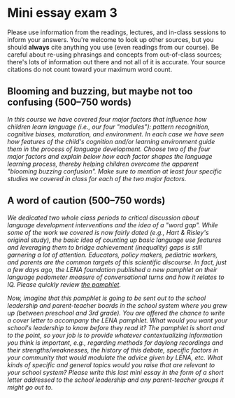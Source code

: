 # Mini essay exam 3

Please use information from the readings, lectures, and in-class sessions to inform your answers. You're welcome to look up other sources, but you should **always** cite anything you use (even readings from our course). Be careful about re-using phrasings and concepts from out-of-class sources; there's lots of information out there and not all of it is accurate. Your source citations do not count toward your maximum word count.

## Blooming and buzzing, but maybe not too confusing (500–750 words)

_In this course we have covered four major factors that influence how children learn language (i.e., our four "modules"): pattern recognition, cognitive biases, maturation, and environment. In each case we have seen how features of the child's cognition and/or learning environment guide them in the process of language development. Choose two of the four major factors and explain below how each factor shapes the language learning process, thereby helping children overcome the apparent "blooming buzzing confusion". Make sure to mention at least four specific studies we covered in class for each of the two major factors._


## A word of caution (500–750 words)

_We dedicated two whole class periods to critical discussion about language development interventions and the idea of a "word gap". While some of the work we covered is now fairly dated (e.g., Hart & Risley's original study), the basic idea of counting up basic language use features and leveraging them to bridge achievement (inequality) gaps is still garnering a lot of attention. Educators, policy makers, pediatric workers, and parents are the common targets of this scientific discourse. In fact, just a few days ago, the LENA foundation published a new pamphlet on their language pedometer measure of conversational turns and how it relates to IQ. Please quickly review [the pamphlet](./InsideEarlyTalk_20210303.pdf)._

_Now, imagine that this pamphlet is going to be sent out to the school leadership and parent-teacher boards in the school system where you grew up (between preschool and 3rd grade). You are offered the chance to write a cover letter to accompany the LENA pamphlet. What would you want your school's leadership to know before they read it? The pamphlet is short and to the point, so your job is to provide whatever contextualizing information you think is important, e.g., regarding methods for daylong recordings and their strengths/weaknesses, the history of this debate, specific factors in your community that would modulate the advice given by LENA, etc. What kinds of specific and general topics would you raise that are relevant to your school system? Please write this last mini essay in the form of a short letter addressed to the school leadership and any parent-teacher groups it might go out to._
